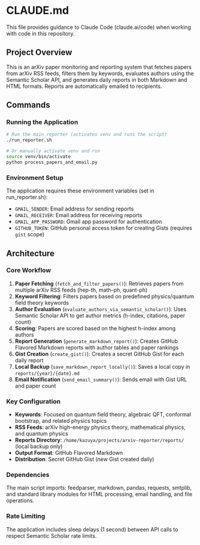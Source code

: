 # CLAUDE.md

This file provides guidance to Claude Code (claude.ai/code) when working with code in this repository.

## Project Overview

This is an arXiv paper monitoring and reporting system that fetches papers from arXiv RSS feeds, filters them by keywords, evaluates authors using the Semantic Scholar API, and generates daily reports in both Markdown and HTML formats. Reports are automatically emailed to recipients.

## Commands

### Running the Application
```bash
# Run the main reporter (activates venv and runs the script)
./run_reporter.sh

# Or manually activate venv and run
source venv/bin/activate
python process_papers_and_email.py
```

### Environment Setup
The application requires these environment variables (set in run_reporter.sh):
- `GMAIL_SENDER`: Email address for sending reports
- `GMAIL_RECEIVER`: Email address for receiving reports
- `GMAIL_APP_PASSWORD`: Gmail app password for authentication
- `GITHUB_TOKEN`: GitHub personal access token for creating Gists (requires `gist` scope)

## Architecture

### Core Workflow
1. **Paper Fetching** (`fetch_and_filter_papers()`): Retrieves papers from multiple arXiv RSS feeds (hep-th, math-ph, quant-ph)
2. **Keyword Filtering**: Filters papers based on predefined physics/quantum field theory keywords
3. **Author Evaluation** (`evaluate_authors_via_semantic_scholar()`): Uses Semantic Scholar API to get author metrics (h-index, citations, paper count)
4. **Scoring**: Papers are scored based on the highest h-index among authors
5. **Report Generation** (`generate_markdown_report()`): Creates GitHub Flavored Markdown reports with author tables and paper rankings
6. **Gist Creation** (`create_gist()`): Creates a secret GitHub Gist for each daily report
7. **Local Backup** (`save_markdown_report_locally()`): Saves a local copy in `reports/{year}/{date}.md`
8. **Email Notification** (`send_email_summary()`): Sends email with Gist URL and paper count

### Key Configuration
- **Keywords**: Focused on quantum field theory, algebraic QFT, conformal bootstrap, and related physics topics
- **RSS Feeds**: arXiv high-energy physics theory, mathematical physics, and quantum physics
- **Reports Directory**: `/home/kazuya/projects/arxiv-reporter/reports/` (local backup only)
- **Output Format**: GitHub Flavored Markdown
- **Distribution**: Secret GitHub Gist (new Gist created daily)

### Dependencies
The main script imports: feedparser, markdown, pandas, requests, smtplib, and standard library modules for HTML processing, email handling, and file operations.

### Rate Limiting
The application includes sleep delays (1 second) between API calls to respect Semantic Scholar rate limits.